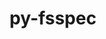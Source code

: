 ---
title: "py-fsspec"
layout: cache
categories: [package, develop]
meta: {"compilers": ["gcc@11.4.0", "none"], "num_specs": 187, "num_specs_by_stack": {"e4s": 22, "e4s-neoverse_v1": 6, "ml-darwin-aarch64-mps": 39, "ml-linux-aarch64-cpu": 59, "ml-linux-aarch64-cuda": 55, "ml-linux-x86_64-cpu": 59, "ml-linux-x86_64-cuda": 58, "ml-linux-x86_64-rocm": 11, "root": 187}, "oss": ["sequoia", "ubuntu22.04", "ubuntu24.04"], "platforms": ["darwin", "linux"], "stacks": ["e4s", "e4s-neoverse_v1", "ml-darwin-aarch64-mps", "ml-linux-aarch64-cpu", "ml-linux-aarch64-cuda", "ml-linux-x86_64-cpu", "ml-linux-x86_64-cuda", "ml-linux-x86_64-rocm", "root"], "targets": ["aarch64", "neoverse_v1", "x86_64_v3"], "versions": ["2024.10.0"]}
spec_details: [{"compiler": "none", "hash": "26tmkzyhxn2vlazgtg3jizpaiewqlyg4", "os": "ubuntu24.04", "platform": "linux", "size": "-", "stacks": ["ml-linux-x86_64-cpu", "ml-linux-x86_64-cuda", "root"], "target": "x86_64_v3", "variants": ["build_system=python_pip", "+http"], "versions": ["2024.10.0"]}, {"compiler": "none", "hash": "27ozytqcdx3cslw6bwxei5thbbf27tkc", "os": "ubuntu24.04", "platform": "linux", "size": "-", "stacks": ["ml-linux-aarch64-cpu", "ml-linux-aarch64-cuda", "root"], "target": "aarch64", "variants": ["build_system=python_pip", "~http"], "versions": ["2024.10.0"]}, {"compiler": "none", "hash": "2bvwtfn5eye2zwmdltf2aamcmcmxavsl", "os": "sequoia", "platform": "darwin", "size": "-", "stacks": ["ml-darwin-aarch64-mps", "root"], "target": "aarch64", "variants": ["build_system=python_pip", "~http"], "versions": ["2024.10.0"]}, {"compiler": "none", "hash": "2due2fu2phz56ca3egljjx7kfxklvurr", "os": "ubuntu24.04", "platform": "linux", "size": "-", "stacks": ["ml-linux-x86_64-cpu", "root"], "target": "x86_64_v3", "variants": ["build_system=python_pip", "+http"], "versions": ["2024.10.0"]}, {"compiler": "none", "hash": "2dwj7xtvutzi3qruyqezczx2kzizpuri", "os": "ubuntu22.04", "platform": "linux", "size": "-", "stacks": ["e4s", "root"], "target": "x86_64_v3", "variants": ["build_system=python_pip", "+http"], "versions": ["2024.10.0"]}, {"compiler": "none", "hash": "2szbseax23cqo7far4zigrfrez2lclh6", "os": "ubuntu22.04", "platform": "linux", "size": "-", "stacks": ["e4s", "root"], "target": "x86_64_v3", "variants": ["build_system=python_pip", "+http"], "versions": ["2024.10.0"]}, {"compiler": "none", "hash": "2ttijwdwdylgz3qlnfx62m7vosuwv7xi", "os": "ubuntu24.04", "platform": "linux", "size": "-", "stacks": ["ml-linux-x86_64-cpu", "ml-linux-x86_64-cuda", "root"], "target": "x86_64_v3", "variants": ["build_system=python_pip", "~http"], "versions": ["2024.10.0"]}, {"compiler": "none", "hash": "2xtkeyopf7l6rswhkqvwtko6xtsu6sue", "os": "ubuntu24.04", "platform": "linux", "size": "-", "stacks": ["ml-linux-aarch64-cpu", "ml-linux-aarch64-cuda", "root"], "target": "aarch64", "variants": ["build_system=python_pip", "+http"], "versions": ["2024.10.0"]}, {"compiler": "none", "hash": "32qsh2wtpys34pohhckimde2o4ppcxqk", "os": "ubuntu24.04", "platform": "linux", "size": "-", "stacks": ["ml-linux-aarch64-cpu", "ml-linux-aarch64-cuda", "root"], "target": "aarch64", "variants": ["build_system=python_pip", "+http"], "versions": ["2024.10.0"]}, {"compiler": "none", "hash": "364pco3pdfs6lsrx6d7fzx4da7ysolit", "os": "ubuntu24.04", "platform": "linux", "size": "-", "stacks": ["ml-linux-aarch64-cpu", "ml-linux-aarch64-cuda", "root"], "target": "aarch64", "variants": ["build_system=python_pip", "+http"], "versions": ["2024.10.0"]}, {"compiler": "none", "hash": "3as35shgp2kh6ileslomkrvombe2gul7", "os": "ubuntu24.04", "platform": "linux", "size": "-", "stacks": ["ml-linux-x86_64-cpu", "ml-linux-x86_64-cuda", "root"], "target": "x86_64_v3", "variants": ["build_system=python_pip", "+http"], "versions": ["2024.10.0"]}, {"compiler": "none", "hash": "3mhoqozugkcqbhsbipjksxcez2uf4u4i", "os": "sequoia", "platform": "darwin", "size": "-", "stacks": ["ml-darwin-aarch64-mps", "root"], "target": "aarch64", "variants": ["build_system=python_pip", "~http"], "versions": ["2024.10.0"]}, {"compiler": "none", "hash": "3pfbc27vtbj2ijiw7g5vspap677ixicv", "os": "ubuntu24.04", "platform": "linux", "size": "-", "stacks": ["ml-linux-x86_64-cpu", "ml-linux-x86_64-cuda", "root"], "target": "x86_64_v3", "variants": ["build_system=python_pip", "~http"], "versions": ["2024.10.0"]}, {"compiler": "none", "hash": "3x7lzf45wghymncxhqr7ueww4vrth7lf", "os": "ubuntu24.04", "platform": "linux", "size": "-", "stacks": ["ml-linux-x86_64-cpu", "ml-linux-x86_64-cuda", "ml-linux-x86_64-rocm", "root"], "target": "x86_64_v3", "variants": ["build_system=python_pip", "~http"], "versions": ["2024.10.0"]}, {"compiler": "none", "hash": "44ajh4retwsv6r7fmuzj2kmwfslogmnm", "os": "ubuntu24.04", "platform": "linux", "size": "-", "stacks": ["ml-linux-x86_64-cpu", "ml-linux-x86_64-cuda", "root"], "target": "x86_64_v3", "variants": ["build_system=python_pip", "+http"], "versions": ["2024.10.0"]}, {"compiler": "none", "hash": "44utxwlv3u2djdmr6wig5m7kfphfnwhp", "os": "ubuntu24.04", "platform": "linux", "size": "-", "stacks": ["ml-linux-aarch64-cpu", "ml-linux-aarch64-cuda", "root"], "target": "aarch64", "variants": ["build_system=python_pip", "~http"], "versions": ["2024.10.0"]}, {"compiler": "none", "hash": "46mdkcdhu5f4xox4lsv4qry6wbnxpx2m", "os": "ubuntu24.04", "platform": "linux", "size": "-", "stacks": ["ml-linux-aarch64-cpu", "ml-linux-aarch64-cuda", "root"], "target": "aarch64", "variants": ["build_system=python_pip", "~http"], "versions": ["2024.10.0"]}, {"compiler": "none", "hash": "4auunrgvsasbg74txl57d3i3rjffywm4", "os": "ubuntu24.04", "platform": "linux", "size": "-", "stacks": ["ml-linux-x86_64-cpu", "ml-linux-x86_64-cuda", "root"], "target": "x86_64_v3", "variants": ["build_system=python_pip", "~http"], "versions": ["2024.10.0"]}, {"compiler": "none", "hash": "4brr5djlhbm3wjmsghx5y3ntho2sekht", "os": "ubuntu22.04", "platform": "linux", "size": "-", "stacks": ["e4s", "root"], "target": "x86_64_v3", "variants": ["build_system=python_pip", "~http"], "versions": ["2024.10.0"]}, {"compiler": "none", "hash": "4cdtswaysj2dazidp5jr555g2xce55qf", "os": "ubuntu24.04", "platform": "linux", "size": "-", "stacks": ["ml-linux-x86_64-cuda", "root"], "target": "x86_64_v3", "variants": ["build_system=python_pip", "+http"], "versions": ["2024.10.0"]}, {"compiler": "none", "hash": "4flwsnt6qws63ui7vea7v37vch5iautl", "os": "ubuntu24.04", "platform": "linux", "size": "-", "stacks": ["ml-linux-aarch64-cpu", "ml-linux-aarch64-cuda", "root"], "target": "aarch64", "variants": ["build_system=python_pip", "~http"], "versions": ["2024.10.0"]}, {"compiler": "none", "hash": "4livt5x3fyyq765hgsoubvgjlmykfzh3", "os": "ubuntu24.04", "platform": "linux", "size": "-", "stacks": ["ml-linux-x86_64-cpu", "ml-linux-x86_64-cuda", "root"], "target": "x86_64_v3", "variants": ["build_system=python_pip", "~http"], "versions": ["2024.10.0"]}, {"compiler": "none", "hash": "4pzvxczk5gihhljbyhkn3a7nni7od5v3", "os": "ubuntu24.04", "platform": "linux", "size": "-", "stacks": ["ml-linux-x86_64-cpu", "ml-linux-x86_64-cuda", "ml-linux-x86_64-rocm", "root"], "target": "x86_64_v3", "variants": ["build_system=python_pip", "~http"], "versions": ["2024.10.0"]}, {"compiler": "none", "hash": "55cjuya54iblcomaow2v47b46r6qdgvj", "os": "ubuntu24.04", "platform": "linux", "size": "-", "stacks": ["ml-linux-x86_64-cpu", "ml-linux-x86_64-cuda", "ml-linux-x86_64-rocm", "root"], "target": "x86_64_v3", "variants": ["build_system=python_pip", "~http"], "versions": ["2024.10.0"]}, {"compiler": "none", "hash": "5bb44whlmwwo7re4obojosdy6p66yk7b", "os": "ubuntu24.04", "platform": "linux", "size": "-", "stacks": ["ml-linux-x86_64-cpu", "ml-linux-x86_64-cuda", "root"], "target": "x86_64_v3", "variants": ["build_system=python_pip", "+http"], "versions": ["2024.10.0"]}, {"compiler": "none", "hash": "5bpmdt525zofqypbfcef7qoyf4udo3fd", "os": "ubuntu24.04", "platform": "linux", "size": "-", "stacks": ["ml-linux-aarch64-cpu", "ml-linux-aarch64-cuda", "root"], "target": "aarch64", "variants": ["build_system=python_pip", "~http"], "versions": ["2024.10.0"]}, {"compiler": "none", "hash": "5ias4w32aoe22ukhqp35wy6chbvsbzdg", "os": "ubuntu24.04", "platform": "linux", "size": "-", "stacks": ["ml-linux-aarch64-cpu", "ml-linux-aarch64-cuda", "root"], "target": "aarch64", "variants": ["build_system=python_pip", "+http"], "versions": ["2024.10.0"]}, {"compiler": "none", "hash": "5lcdd4fce43ccs6j4gnupdoanfvxsnh3", "os": "ubuntu24.04", "platform": "linux", "size": "-", "stacks": ["ml-linux-aarch64-cpu", "ml-linux-aarch64-cuda", "root"], "target": "aarch64", "variants": ["build_system=python_pip", "~http"], "versions": ["2024.10.0"]}, {"compiler": "none", "hash": "5oxkol5gl57vyziccm3jxlemk7wlehkl", "os": "ubuntu24.04", "platform": "linux", "size": "-", "stacks": ["ml-linux-aarch64-cpu", "ml-linux-aarch64-cuda", "root"], "target": "aarch64", "variants": ["build_system=python_pip", "~http"], "versions": ["2024.10.0"]}, {"compiler": "none", "hash": "6fmzj3jjr6ofh236f33mwqmze3tld65u", "os": "ubuntu24.04", "platform": "linux", "size": "-", "stacks": ["ml-linux-x86_64-cpu", "ml-linux-x86_64-cuda", "root"], "target": "x86_64_v3", "variants": ["build_system=python_pip", "~http"], "versions": ["2024.10.0"]}, {"compiler": "none", "hash": "6olatjhxclnul24emz7m7ji7r4s6hbdc", "os": "ubuntu24.04", "platform": "linux", "size": "-", "stacks": ["ml-linux-x86_64-cpu", "ml-linux-x86_64-cuda", "root"], "target": "x86_64_v3", "variants": ["build_system=python_pip", "+http"], "versions": ["2024.10.0"]}, {"compiler": "gcc@11.4.0", "hash": "6qidgvqgingoem6snll23jrjfwg62jml", "os": "ubuntu22.04", "platform": "linux", "size": "-", "stacks": ["e4s-neoverse_v1", "root"], "target": "neoverse_v1", "variants": ["build_system=python_pip", "+http"], "versions": ["2024.10.0"]}, {"compiler": "none", "hash": "6vru4yfsdwfadibkx6h4wd3y7otc2epu", "os": "ubuntu24.04", "platform": "linux", "size": "-", "stacks": ["ml-linux-aarch64-cpu", "ml-linux-aarch64-cuda", "root"], "target": "aarch64", "variants": ["build_system=python_pip", "+http"], "versions": ["2024.10.0"]}, {"compiler": "none", "hash": "6w3so3z6gpqujrnmwwjy4f6xt5fy6znp", "os": "ubuntu24.04", "platform": "linux", "size": "-", "stacks": ["ml-linux-x86_64-cpu", "ml-linux-x86_64-cuda", "root"], "target": "x86_64_v3", "variants": ["build_system=python_pip", "+http"], "versions": ["2024.10.0"]}, {"compiler": "none", "hash": "6y25e3u4u74q36pk5qarvzotpar2tevs", "os": "ubuntu24.04", "platform": "linux", "size": "-", "stacks": ["ml-linux-x86_64-cpu", "ml-linux-x86_64-cuda", "root"], "target": "x86_64_v3", "variants": ["build_system=python_pip", "+http"], "versions": ["2024.10.0"]}, {"compiler": "none", "hash": "6zrnkyau3qzseztchalvunz4ladhbepi", "os": "ubuntu24.04", "platform": "linux", "size": "-", "stacks": ["ml-linux-x86_64-cpu", "root"], "target": "x86_64_v3", "variants": ["build_system=python_pip", "+http"], "versions": ["2024.10.0"]}, {"compiler": "none", "hash": "76njgjubvej2bcvwa5irsgenfqhhrzzj", "os": "sequoia", "platform": "darwin", "size": "-", "stacks": ["ml-darwin-aarch64-mps", "root"], "target": "aarch64", "variants": ["build_system=python_pip", "~http"], "versions": ["2024.10.0"]}, {"compiler": "none", "hash": "773eprfcodkrldtn5qowv4ctxagm2h2x", "os": "ubuntu24.04", "platform": "linux", "size": "-", "stacks": ["ml-linux-aarch64-cpu", "ml-linux-aarch64-cuda", "root"], "target": "aarch64", "variants": ["build_system=python_pip", "+http"], "versions": ["2024.10.0"]}, {"compiler": "none", "hash": "7g4hypmvpckznrllgh54242tkfow3dwq", "os": "ubuntu22.04", "platform": "linux", "size": "-", "stacks": ["e4s", "root"], "target": "x86_64_v3", "variants": ["build_system=python_pip", "~http"], "versions": ["2024.10.0"]}, {"compiler": "none", "hash": "7mzf6sqw7una56prdjdu3gspy3f6g4vx", "os": "ubuntu22.04", "platform": "linux", "size": "-", "stacks": ["e4s", "root"], "target": "x86_64_v3", "variants": ["build_system=python_pip", "+http"], "versions": ["2024.10.0"]}, {"compiler": "none", "hash": "a4hvwstebqrpgkdtjtkgohlxfgoiwmzp", "os": "ubuntu22.04", "platform": "linux", "size": "-", "stacks": ["e4s", "root"], "target": "x86_64_v3", "variants": ["build_system=python_pip", "~http"], "versions": ["2024.10.0"]}, {"compiler": "none", "hash": "a73ilx3s5tctlqf3mls2vcavxljeeajz", "os": "ubuntu24.04", "platform": "linux", "size": "-", "stacks": ["ml-linux-aarch64-cpu", "ml-linux-aarch64-cuda", "root"], "target": "aarch64", "variants": ["build_system=python_pip", "+http"], "versions": ["2024.10.0"]}, {"compiler": "none", "hash": "aaw77dl6fgkkps4nu52unjamdeakj7vc", "os": "ubuntu24.04", "platform": "linux", "size": "-", "stacks": ["ml-linux-aarch64-cpu", "ml-linux-aarch64-cuda", "root"], "target": "aarch64", "variants": ["build_system=python_pip", "~http"], "versions": ["2024.10.0"]}, {"compiler": "none", "hash": "aypywrbmbv3gnnrp34pvlajlzvq2moo4", "os": "ubuntu24.04", "platform": "linux", "size": "-", "stacks": ["ml-linux-aarch64-cpu", "root"], "target": "aarch64", "variants": ["build_system=python_pip", "+http"], "versions": ["2024.10.0"]}, {"compiler": "none", "hash": "ayxj2jpy3t3en3cfx2ozd2zefpgyf2ba", "os": "ubuntu24.04", "platform": "linux", "size": "-", "stacks": ["ml-linux-x86_64-cpu", "ml-linux-x86_64-cuda", "root"], "target": "x86_64_v3", "variants": ["build_system=python_pip", "+http"], "versions": ["2024.10.0"]}, {"compiler": "none", "hash": "az2nvq3c4ocf25huoquxa4cfyyua2i3e", "os": "sequoia", "platform": "darwin", "size": "-", "stacks": ["ml-darwin-aarch64-mps", "root"], "target": "aarch64", "variants": ["build_system=python_pip", "+http"], "versions": ["2024.10.0"]}, {"compiler": "none", "hash": "bqjwrbh4ony2nzqpei4egsyivuxkou7z", "os": "ubuntu24.04", "platform": "linux", "size": "-", "stacks": ["ml-linux-x86_64-cpu", "ml-linux-x86_64-cuda", "root"], "target": "x86_64_v3", "variants": ["build_system=python_pip", "+http"], "versions": ["2024.10.0"]}, {"compiler": "none", "hash": "bxifeqge7eijpsnifv2kos2cx5bo4uss", "os": "ubuntu24.04", "platform": "linux", "size": "-", "stacks": ["ml-linux-aarch64-cpu", "ml-linux-aarch64-cuda", "root"], "target": "aarch64", "variants": ["build_system=python_pip", "~http"], "versions": ["2024.10.0"]}, {"compiler": "none", "hash": "bzydeq7ory5nhvlmj6y7v5xngowbe4dv", "os": "sequoia", "platform": "darwin", "size": "-", "stacks": ["ml-darwin-aarch64-mps", "root"], "target": "aarch64", "variants": ["build_system=python_pip", "~http"], "versions": ["2024.10.0"]}, {"compiler": "none", "hash": "c6gguzveqp4znq2yhfal3hdaqc4jcmo5", "os": "ubuntu24.04", "platform": "linux", "size": "-", "stacks": ["ml-linux-x86_64-cpu", "ml-linux-x86_64-cuda", "root"], "target": "x86_64_v3", "variants": ["build_system=python_pip", "+http"], "versions": ["2024.10.0"]}, {"compiler": "none", "hash": "c76hrga2hfgkwewilaauzuwlvvug3mjd", "os": "ubuntu24.04", "platform": "linux", "size": "-", "stacks": ["ml-linux-x86_64-cpu", "ml-linux-x86_64-cuda", "root"], "target": "x86_64_v3", "variants": ["build_system=python_pip", "~http"], "versions": ["2024.10.0"]}, {"compiler": "none", "hash": "cmgkvwocx2xpfmbrmsnkiwby4kqf3bvu", "os": "ubuntu24.04", "platform": "linux", "size": "-", "stacks": ["ml-linux-aarch64-cpu", "ml-linux-aarch64-cuda", "root"], "target": "aarch64", "variants": ["build_system=python_pip", "+http"], "versions": ["2024.10.0"]}, {"compiler": "none", "hash": "cqvqn755iymuk6ybuk4xadszj6bsyi3o", "os": "ubuntu24.04", "platform": "linux", "size": "-", "stacks": ["ml-linux-aarch64-cpu", "ml-linux-aarch64-cuda", "root"], "target": "aarch64", "variants": ["build_system=python_pip", "+http"], "versions": ["2024.10.0"]}, {"compiler": "none", "hash": "cr2bq43cs4hizwdp6cavsdu5ev2zzv6z", "os": "ubuntu24.04", "platform": "linux", "size": "-", "stacks": ["ml-linux-x86_64-cpu", "ml-linux-x86_64-cuda", "root"], "target": "x86_64_v3", "variants": ["build_system=python_pip", "+http"], "versions": ["2024.10.0"]}, {"compiler": "none", "hash": "cudrt26busycjqtmfnyf3hzyy3gpmgrh", "os": "sequoia", "platform": "darwin", "size": "-", "stacks": ["ml-darwin-aarch64-mps", "root"], "target": "aarch64", "variants": ["build_system=python_pip", "+http"], "versions": ["2024.10.0"]}, {"compiler": "none", "hash": "d36hiactfuwvzwojmwbryvouvl7xi5vk", "os": "ubuntu24.04", "platform": "linux", "size": "-", "stacks": ["ml-linux-x86_64-cpu", "ml-linux-x86_64-cuda", "root"], "target": "x86_64_v3", "variants": ["build_system=python_pip", "~http"], "versions": ["2024.10.0"]}, {"compiler": "none", "hash": "dij65qhkcpwsfwlyhtsaqtsaenxlnjpm", "os": "sequoia", "platform": "darwin", "size": "-", "stacks": ["ml-darwin-aarch64-mps", "root"], "target": "aarch64", "variants": ["build_system=python_pip", "~http"], "versions": ["2024.10.0"]}, {"compiler": "none", "hash": "dkh5hcvvspn3nczcyphawbfyfvca2qmn", "os": "ubuntu22.04", "platform": "linux", "size": "-", "stacks": ["e4s", "root"], "target": "x86_64_v3", "variants": ["build_system=python_pip", "+http"], "versions": ["2024.10.0"]}, {"compiler": "gcc@11.4.0", "hash": "dqozg7dawfwdihzobeh3jywrjof3rznk", "os": "ubuntu22.04", "platform": "linux", "size": "-", "stacks": ["e4s-neoverse_v1", "root"], "target": "neoverse_v1", "variants": ["build_system=python_pip", "+http"], "versions": ["2024.10.0"]}, {"compiler": "none", "hash": "dsnfcznnlfqomobdnilymjhreqzk7eaf", "os": "sequoia", "platform": "darwin", "size": "-", "stacks": ["ml-darwin-aarch64-mps", "root"], "target": "aarch64", "variants": ["build_system=python_pip", "+http"], "versions": ["2024.10.0"]}, {"compiler": "none", "hash": "dviyekfysmh2y7qkinqiyx65coylrm7f", "os": "sequoia", "platform": "darwin", "size": "-", "stacks": ["ml-darwin-aarch64-mps", "root"], "target": "aarch64", "variants": ["build_system=python_pip", "~http"], "versions": ["2024.10.0"]}, {"compiler": "none", "hash": "efkb6sxhhpnl6qi55gtw5nvhbzmqnnyd", "os": "ubuntu24.04", "platform": "linux", "size": "-", "stacks": ["ml-linux-x86_64-cpu", "ml-linux-x86_64-cuda", "root"], "target": "x86_64_v3", "variants": ["build_system=python_pip", "+http"], "versions": ["2024.10.0"]}, {"compiler": "gcc@11.4.0", "hash": "elwshqdtte23hjyn7v5a5jpo3inaqrix", "os": "ubuntu22.04", "platform": "linux", "size": "-", "stacks": ["e4s-neoverse_v1", "root"], "target": "neoverse_v1", "variants": ["build_system=python_pip", "+http"], "versions": ["2024.10.0"]}, {"compiler": "none", "hash": "epp4txc46zvyckqphhsvrfpx4gxdae4t", "os": "sequoia", "platform": "darwin", "size": "-", "stacks": ["ml-darwin-aarch64-mps", "root"], "target": "aarch64", "variants": ["build_system=python_pip", "+http"], "versions": ["2024.10.0"]}, {"compiler": "none", "hash": "evoh6dqfcnyd3dkk3nj63c56rhsxq64z", "os": "ubuntu24.04", "platform": "linux", "size": "-", "stacks": ["ml-linux-aarch64-cpu", "ml-linux-aarch64-cuda", "root"], "target": "aarch64", "variants": ["build_system=python_pip", "+http"], "versions": ["2024.10.0"]}, {"compiler": "none", "hash": "ex325d5qrxbzk54a3xrphha3uz2rjhzl", "os": "ubuntu22.04", "platform": "linux", "size": "-", "stacks": ["e4s", "root"], "target": "x86_64_v3", "variants": ["build_system=python_pip", "+http"], "versions": ["2024.10.0"]}, {"compiler": "none", "hash": "f3kfunqokwmj25pry3rfff7jmuwwcrac", "os": "ubuntu24.04", "platform": "linux", "size": "-", "stacks": ["ml-linux-x86_64-cpu", "ml-linux-x86_64-cuda", "root"], "target": "x86_64_v3", "variants": ["build_system=python_pip", "+http"], "versions": ["2024.10.0"]}, {"compiler": "none", "hash": "f72t5efkdpzohxyfqh3lbivqxh3plxp3", "os": "ubuntu24.04", "platform": "linux", "size": "-", "stacks": ["ml-linux-aarch64-cpu", "ml-linux-aarch64-cuda", "root"], "target": "aarch64", "variants": ["build_system=python_pip", "+http"], "versions": ["2024.10.0"]}, {"compiler": "gcc@11.4.0", "hash": "fft4ub4pdnyqjlh2agcnfjmq2i6meyid", "os": "ubuntu22.04", "platform": "linux", "size": "-", "stacks": ["e4s-neoverse_v1", "root"], "target": "neoverse_v1", "variants": ["build_system=python_pip", "~http"], "versions": ["2024.10.0"]}, {"compiler": "none", "hash": "fjghfcd627ychoyy5y5jxyezczereji5", "os": "ubuntu24.04", "platform": "linux", "size": "-", "stacks": ["ml-linux-aarch64-cpu", "ml-linux-aarch64-cuda", "root"], "target": "aarch64", "variants": ["build_system=python_pip", "~http"], "versions": ["2024.10.0"]}, {"compiler": "none", "hash": "fkfoct3pvrvjnaqgbf27b3y36aalt7w6", "os": "ubuntu22.04", "platform": "linux", "size": "-", "stacks": ["e4s", "root"], "target": "x86_64_v3", "variants": ["build_system=python_pip", "+http"], "versions": ["2024.10.0"]}, {"compiler": "none", "hash": "fmfkoichn7oygxz2hhvr3fjodtfpsokr", "os": "ubuntu24.04", "platform": "linux", "size": "-", "stacks": ["ml-linux-x86_64-cpu", "ml-linux-x86_64-cuda", "root"], "target": "x86_64_v3", "variants": ["build_system=python_pip", "+http"], "versions": ["2024.10.0"]}, {"compiler": "none", "hash": "fvlyjwwtv6xy4ibjgsekhpg7sbjkcehs", "os": "ubuntu24.04", "platform": "linux", "size": "-", "stacks": ["ml-linux-aarch64-cpu", "ml-linux-aarch64-cuda", "root"], "target": "aarch64", "variants": ["build_system=python_pip", "+http"], "versions": ["2024.10.0"]}, {"compiler": "none", "hash": "g4ttosqj2sff6t7n4ckd24ul7omzo5rj", "os": "ubuntu24.04", "platform": "linux", "size": "-", "stacks": ["ml-linux-aarch64-cpu", "root"], "target": "aarch64", "variants": ["build_system=python_pip", "+http"], "versions": ["2024.10.0"]}, {"compiler": "none", "hash": "gkzizun7kqmv5dgr6gpx66alzzfazwe5", "os": "ubuntu24.04", "platform": "linux", "size": "-", "stacks": ["ml-linux-aarch64-cpu", "ml-linux-aarch64-cuda", "root"], "target": "aarch64", "variants": ["build_system=python_pip", "~http"], "versions": ["2024.10.0"]}, {"compiler": "none", "hash": "gldljvelcnwpxjb6o7gsoeah2aff5fln", "os": "sequoia", "platform": "darwin", "size": "-", "stacks": ["ml-darwin-aarch64-mps", "root"], "target": "aarch64", "variants": ["build_system=python_pip", "~http"], "versions": ["2024.10.0"]}, {"compiler": "none", "hash": "guhhlx6dqcshtztuxwn2wci4hjvnn4fk", "os": "ubuntu24.04", "platform": "linux", "size": "-", "stacks": ["ml-linux-aarch64-cpu", "ml-linux-aarch64-cuda", "root"], "target": "aarch64", "variants": ["build_system=python_pip", "~http"], "versions": ["2024.10.0"]}, {"compiler": "none", "hash": "guimqm244bnk3vlwjyonrempnqlhi6p3", "os": "ubuntu24.04", "platform": "linux", "size": "-", "stacks": ["ml-linux-x86_64-cuda", "root"], "target": "x86_64_v3", "variants": ["build_system=python_pip", "+http"], "versions": ["2024.10.0"]}, {"compiler": "none", "hash": "h2y5p7svcsckqd4wcphjsojvqctrrkgg", "os": "ubuntu24.04", "platform": "linux", "size": "-", "stacks": ["ml-linux-x86_64-cpu", "ml-linux-x86_64-cuda", "ml-linux-x86_64-rocm", "root"], "target": "x86_64_v3", "variants": ["build_system=python_pip", "~http"], "versions": ["2024.10.0"]}, {"compiler": "none", "hash": "hf4hkaspzw24hgu67rsch32oi3ljtd6v", "os": "ubuntu24.04", "platform": "linux", "size": "-", "stacks": ["ml-linux-aarch64-cpu", "ml-linux-aarch64-cuda", "root"], "target": "aarch64", "variants": ["build_system=python_pip", "+http"], "versions": ["2024.10.0"]}, {"compiler": "none", "hash": "hs267y7dlkwg55iebj5jojf5mnedxpkp", "os": "sequoia", "platform": "darwin", "size": "-", "stacks": ["ml-darwin-aarch64-mps", "root"], "target": "aarch64", "variants": ["build_system=python_pip", "~http"], "versions": ["2024.10.0"]}, {"compiler": "none", "hash": "ht5rgxmwcstlal3mpqh4majkffr7stbr", "os": "ubuntu24.04", "platform": "linux", "size": "-", "stacks": ["ml-linux-aarch64-cpu", "ml-linux-aarch64-cuda", "root"], "target": "aarch64", "variants": ["build_system=python_pip", "~http"], "versions": ["2024.10.0"]}, {"compiler": "none", "hash": "htgweoucghcn6jqwjlwgvccddg5piuw7", "os": "ubuntu24.04", "platform": "linux", "size": "-", "stacks": ["ml-linux-x86_64-cpu", "ml-linux-x86_64-cuda", "root"], "target": "x86_64_v3", "variants": ["build_system=python_pip", "+http"], "versions": ["2024.10.0"]}, {"compiler": "none", "hash": "hxthgme7gfjbqyb2nhv5l7j5tq7q4i4v", "os": "ubuntu24.04", "platform": "linux", "size": "-", "stacks": ["ml-linux-aarch64-cpu", "ml-linux-aarch64-cuda", "root"], "target": "aarch64", "variants": ["build_system=python_pip", "+http"], "versions": ["2024.10.0"]}, {"compiler": "none", "hash": "i24xzy6hn733rhpkvs5mqjlxtnsjrvoc", "os": "ubuntu24.04", "platform": "linux", "size": "-", "stacks": ["ml-linux-aarch64-cpu", "ml-linux-aarch64-cuda", "root"], "target": "aarch64", "variants": ["build_system=python_pip", "+http"], "versions": ["2024.10.0"]}, {"compiler": "none", "hash": "iapix2ntmis4o5jglh5r6yqfvqmp6gqo", "os": "ubuntu24.04", "platform": "linux", "size": "-", "stacks": ["ml-linux-x86_64-cpu", "ml-linux-x86_64-cuda", "root"], "target": "x86_64_v3", "variants": ["build_system=python_pip", "+http"], "versions": ["2024.10.0"]}, {"compiler": "none", "hash": "ify4wngi2rqejiy3jl5ya6w7jukzbcvl", "os": "ubuntu22.04", "platform": "linux", "size": "-", "stacks": ["e4s", "root"], "target": "x86_64_v3", "variants": ["build_system=python_pip", "+http"], "versions": ["2024.10.0"]}, {"compiler": "none", "hash": "ij3xzjmsq2cpszh73m35n76vvq3tauyq", "os": "sequoia", "platform": "darwin", "size": "-", "stacks": ["ml-darwin-aarch64-mps", "root"], "target": "aarch64", "variants": ["build_system=python_pip", "+http"], "versions": ["2024.10.0"]}, {"compiler": "none", "hash": "ikacwt27mngp3nsv7bri7woevkd47pxu", "os": "ubuntu24.04", "platform": "linux", "size": "-", "stacks": ["ml-linux-aarch64-cpu", "ml-linux-aarch64-cuda", "root"], "target": "aarch64", "variants": ["build_system=python_pip", "+http"], "versions": ["2024.10.0"]}, {"compiler": "none", "hash": "ikkytfnyo32nvmq5nlh5cn7opeuwsrpl", "os": "ubuntu24.04", "platform": "linux", "size": "-", "stacks": ["ml-linux-aarch64-cpu", "ml-linux-aarch64-cuda", "root"], "target": "aarch64", "variants": ["build_system=python_pip", "+http"], "versions": ["2024.10.0"]}, {"compiler": "none", "hash": "iqsejkcjoatpwa2gdzl22k2rs73end4v", "os": "sequoia", "platform": "darwin", "size": "-", "stacks": ["ml-darwin-aarch64-mps", "root"], "target": "aarch64", "variants": ["build_system=python_pip", "+http"], "versions": ["2024.10.0"]}, {"compiler": "none", "hash": "iui4z65u3dqe53d33khbnxei2b4ywwug", "os": "sequoia", "platform": "darwin", "size": "-", "stacks": ["ml-darwin-aarch64-mps", "root"], "target": "aarch64", "variants": ["build_system=python_pip", "+http"], "versions": ["2024.10.0"]}, {"compiler": "none", "hash": "jifcjwvj2trpxspr7dupkwkn3ztyytil", "os": "ubuntu24.04", "platform": "linux", "size": "-", "stacks": ["ml-linux-x86_64-cpu", "ml-linux-x86_64-cuda", "root"], "target": "x86_64_v3", "variants": ["build_system=python_pip", "+http"], "versions": ["2024.10.0"]}, {"compiler": "none", "hash": "jm7zpcghsgbsipziqfnoosqme54eyglu", "os": "ubuntu24.04", "platform": "linux", "size": "-", "stacks": ["ml-linux-aarch64-cpu", "ml-linux-aarch64-cuda", "root"], "target": "aarch64", "variants": ["build_system=python_pip", "~http"], "versions": ["2024.10.0"]}, {"compiler": "gcc@11.4.0", "hash": "k6qehpiw34liu2coag35p7yvryfxpys4", "os": "ubuntu22.04", "platform": "linux", "size": "-", "stacks": ["e4s-neoverse_v1", "root"], "target": "neoverse_v1", "variants": ["build_system=python_pip", "~http"], "versions": ["2024.10.0"]}, {"compiler": "none", "hash": "kbpazwatb5zkmlbskzqhj7b4rfmmm55l", "os": "ubuntu24.04", "platform": "linux", "size": "-", "stacks": ["ml-linux-x86_64-cpu", "ml-linux-x86_64-cuda", "ml-linux-x86_64-rocm", "root"], "target": "x86_64_v3", "variants": ["build_system=python_pip", "~http"], "versions": ["2024.10.0"]}, {"compiler": "none", "hash": "kcnogebgdp22ndr4pgfx2rafqwxkd5qw", "os": "ubuntu22.04", "platform": "linux", "size": "-", "stacks": ["e4s", "root"], "target": "x86_64_v3", "variants": ["build_system=python_pip", "~http"], "versions": ["2024.10.0"]}, {"compiler": "none", "hash": "kegtr3i6uvs7tt7ig4l34dwcooogbqng", "os": "sequoia", "platform": "darwin", "size": "-", "stacks": ["ml-darwin-aarch64-mps", "root"], "target": "aarch64", "variants": ["build_system=python_pip", "+http"], "versions": ["2024.10.0"]}, {"compiler": "none", "hash": "kgjyiya7itm2jxnd56g3onc7cy56myyd", "os": "ubuntu24.04", "platform": "linux", "size": "-", "stacks": ["ml-linux-x86_64-cpu", "ml-linux-x86_64-cuda", "root"], "target": "x86_64_v3", "variants": ["build_system=python_pip", "+http"], "versions": ["2024.10.0"]}, {"compiler": "none", "hash": "kiwhtgaobfrwaeqze5xcg42aobqgpry5", "os": "ubuntu24.04", "platform": "linux", "size": "-", "stacks": ["ml-linux-aarch64-cpu", "ml-linux-aarch64-cuda", "root"], "target": "aarch64", "variants": ["build_system=python_pip", "+http"], "versions": ["2024.10.0"]}, {"compiler": "none", "hash": "kn3jgbeoayyfmc2q5noeodqcr4otawdj", "os": "ubuntu22.04", "platform": "linux", "size": "-", "stacks": ["e4s", "root"], "target": "x86_64_v3", "variants": ["build_system=python_pip", "+http"], "versions": ["2024.10.0"]}, {"compiler": "none", "hash": "kp5bbic3qzrtnpjsc2khttnh543yqj5a", "os": "ubuntu24.04", "platform": "linux", "size": "-", "stacks": ["ml-linux-x86_64-cpu", "ml-linux-x86_64-cuda", "root"], "target": "x86_64_v3", "variants": ["build_system=python_pip", "+http"], "versions": ["2024.10.0"]}, {"compiler": "none", "hash": "ksmtcrbiokb2jbir4i5hv2qfqohmukuv", "os": "ubuntu22.04", "platform": "linux", "size": "-", "stacks": ["e4s", "root"], "target": "x86_64_v3", "variants": ["build_system=python_pip", "~http"], "versions": ["2024.10.0"]}, {"compiler": "none", "hash": "kw4mmr6p3r5j7hfvl62qjgavdfi3p2f3", "os": "ubuntu24.04", "platform": "linux", "size": "-", "stacks": ["ml-linux-aarch64-cpu", "ml-linux-aarch64-cuda", "root"], "target": "aarch64", "variants": ["build_system=python_pip", "~http"], "versions": ["2024.10.0"]}, {"compiler": "none", "hash": "l3siuihtasmos2hkfmja6znufmkn5hsn", "os": "ubuntu24.04", "platform": "linux", "size": "-", "stacks": ["ml-linux-aarch64-cpu", "ml-linux-aarch64-cuda", "root"], "target": "aarch64", "variants": ["build_system=python_pip", "~http"], "versions": ["2024.10.0"]}, {"compiler": "none", "hash": "le7x44ltdwrhq3eqgg7tycj57hz6r6b6", "os": "sequoia", "platform": "darwin", "size": "-", "stacks": ["ml-darwin-aarch64-mps", "root"], "target": "aarch64", "variants": ["build_system=python_pip", "+http"], "versions": ["2024.10.0"]}, {"compiler": "none", "hash": "lsr53jvf53kp4i7p56ab7oluz2gmbdq6", "os": "ubuntu24.04", "platform": "linux", "size": "-", "stacks": ["ml-linux-aarch64-cpu", "ml-linux-aarch64-cuda", "root"], "target": "aarch64", "variants": ["build_system=python_pip", "~http"], "versions": ["2024.10.0"]}, {"compiler": "none", "hash": "lth634qkoztza4jzcs4v2hwr2kpoe4ox", "os": "sequoia", "platform": "darwin", "size": "-", "stacks": ["ml-darwin-aarch64-mps", "root"], "target": "aarch64", "variants": ["build_system=python_pip", "+http"], "versions": ["2024.10.0"]}, {"compiler": "none", "hash": "m5f4xaoxbzosr7wi5p3gu2afohonosje", "os": "ubuntu24.04", "platform": "linux", "size": "-", "stacks": ["ml-linux-aarch64-cpu", "ml-linux-aarch64-cuda", "root"], "target": "aarch64", "variants": ["build_system=python_pip", "+http"], "versions": ["2024.10.0"]}, {"compiler": "none", "hash": "mkjc456nkjw3lwcrniicjabbnorarop2", "os": "sequoia", "platform": "darwin", "size": "-", "stacks": ["ml-darwin-aarch64-mps", "root"], "target": "aarch64", "variants": ["build_system=python_pip", "+http"], "versions": ["2024.10.0"]}, {"compiler": "none", "hash": "mlohr4mmzclarv2cc5gljsub5uq5wn4u", "os": "ubuntu24.04", "platform": "linux", "size": "-", "stacks": ["ml-linux-aarch64-cpu", "ml-linux-aarch64-cuda", "root"], "target": "aarch64", "variants": ["build_system=python_pip", "+http"], "versions": ["2024.10.0"]}, {"compiler": "none", "hash": "moloo4mz24lgswk3rwglai65gpnf3bp7", "os": "ubuntu24.04", "platform": "linux", "size": "-", "stacks": ["ml-linux-aarch64-cpu", "ml-linux-aarch64-cuda", "root"], "target": "aarch64", "variants": ["build_system=python_pip", "+http"], "versions": ["2024.10.0"]}, {"compiler": "none", "hash": "nco7crcsy3v3roskxu4co73iybjsobch", "os": "ubuntu22.04", "platform": "linux", "size": "-", "stacks": ["e4s", "root"], "target": "x86_64_v3", "variants": ["build_system=python_pip", "+http"], "versions": ["2024.10.0"]}, {"compiler": "none", "hash": "nmfpu3524b6g67qmhhqxc23tj4aw3hbd", "os": "ubuntu24.04", "platform": "linux", "size": "-", "stacks": ["ml-linux-aarch64-cpu", "ml-linux-aarch64-cuda", "root"], "target": "aarch64", "variants": ["build_system=python_pip", "+http"], "versions": ["2024.10.0"]}, {"compiler": "none", "hash": "nmjv7ff65klwrjiqgj4luqp2ghgctzgn", "os": "ubuntu24.04", "platform": "linux", "size": "-", "stacks": ["ml-linux-aarch64-cpu", "ml-linux-aarch64-cuda", "root"], "target": "aarch64", "variants": ["build_system=python_pip", "+http"], "versions": ["2024.10.0"]}, {"compiler": "none", "hash": "nozebqexkxt3k7vgcv2ceyacwg4o4rs2", "os": "ubuntu24.04", "platform": "linux", "size": "-", "stacks": ["ml-linux-x86_64-cpu", "ml-linux-x86_64-rocm", "root"], "target": "x86_64_v3", "variants": ["build_system=python_pip", "~http"], "versions": ["2024.10.0"]}, {"compiler": "none", "hash": "o2whlangasogaziegxm5ssccojx42d3a", "os": "ubuntu24.04", "platform": "linux", "size": "-", "stacks": ["ml-linux-x86_64-cpu", "ml-linux-x86_64-cuda", "root"], "target": "x86_64_v3", "variants": ["build_system=python_pip", "+http"], "versions": ["2024.10.0"]}, {"compiler": "none", "hash": "o7l7s4cksjmdlfya3v34yywicixfhzzu", "os": "sequoia", "platform": "darwin", "size": "-", "stacks": ["ml-darwin-aarch64-mps", "root"], "target": "aarch64", "variants": ["build_system=python_pip", "~http"], "versions": ["2024.10.0"]}, {"compiler": "none", "hash": "odycyfygarnehqcvk24f2ur3b2rkh32e", "os": "ubuntu24.04", "platform": "linux", "size": "-", "stacks": ["ml-linux-x86_64-cpu", "ml-linux-x86_64-cuda", "root"], "target": "x86_64_v3", "variants": ["build_system=python_pip", "+http"], "versions": ["2024.10.0"]}, {"compiler": "none", "hash": "oqxxy2rfhhouqfocgcn74c47cho77qu4", "os": "sequoia", "platform": "darwin", "size": "-", "stacks": ["ml-darwin-aarch64-mps", "root"], "target": "aarch64", "variants": ["build_system=python_pip", "+http"], "versions": ["2024.10.0"]}, {"compiler": "none", "hash": "pcaiokhzk7ezn2k5unpfdnw3i3ytfwez", "os": "ubuntu22.04", "platform": "linux", "size": "-", "stacks": ["e4s", "root"], "target": "x86_64_v3", "variants": ["build_system=python_pip", "~http"], "versions": ["2024.10.0"]}, {"compiler": "none", "hash": "pegu5fzanpmmr2ybukpvyg5rmjswkewj", "os": "ubuntu24.04", "platform": "linux", "size": "-", "stacks": ["ml-linux-x86_64-cpu", "ml-linux-x86_64-cuda", "root"], "target": "x86_64_v3", "variants": ["build_system=python_pip", "+http"], "versions": ["2024.10.0"]}, {"compiler": "none", "hash": "pmofngwsveksgmv3b7f7vxer6sps6xct", "os": "ubuntu24.04", "platform": "linux", "size": "-", "stacks": ["ml-linux-x86_64-cpu", "ml-linux-x86_64-cuda", "root"], "target": "x86_64_v3", "variants": ["build_system=python_pip", "~http"], "versions": ["2024.10.0"]}, {"compiler": "none", "hash": "ptgjlwaqdzz73dnssnbiaemty5an6qgw", "os": "ubuntu24.04", "platform": "linux", "size": "-", "stacks": ["ml-linux-x86_64-cpu", "ml-linux-x86_64-cuda", "root"], "target": "x86_64_v3", "variants": ["build_system=python_pip", "~http"], "versions": ["2024.10.0"]}, {"compiler": "none", "hash": "pvghbkeduadt4pmb6bzv7jdkgvu6525g", "os": "ubuntu24.04", "platform": "linux", "size": "-", "stacks": ["ml-linux-x86_64-cpu", "ml-linux-x86_64-cuda", "ml-linux-x86_64-rocm", "root"], "target": "x86_64_v3", "variants": ["build_system=python_pip", "~http"], "versions": ["2024.10.0"]}, {"compiler": "gcc@11.4.0", "hash": "q6ysxbkvjm52hbjzq5wp4g5kzs5rzi6b", "os": "ubuntu22.04", "platform": "linux", "size": "-", "stacks": ["e4s-neoverse_v1", "root"], "target": "neoverse_v1", "variants": ["build_system=python_pip", "~http"], "versions": ["2024.10.0"]}, {"compiler": "none", "hash": "qajmt2fb6dyx2jbcffaylubaffkugn6f", "os": "ubuntu24.04", "platform": "linux", "size": "-", "stacks": ["ml-linux-x86_64-cpu", "ml-linux-x86_64-cuda", "root"], "target": "x86_64_v3", "variants": ["build_system=python_pip", "~http"], "versions": ["2024.10.0"]}, {"compiler": "none", "hash": "qfm2l47eidxujfzrl546lutcskpzt4f7", "os": "ubuntu24.04", "platform": "linux", "size": "-", "stacks": ["ml-linux-x86_64-cpu", "ml-linux-x86_64-cuda", "root"], "target": "x86_64_v3", "variants": ["build_system=python_pip", "+http"], "versions": ["2024.10.0"]}, {"compiler": "none", "hash": "qhnu6cquzge5pe5byaotcu3zbjlw25lf", "os": "ubuntu24.04", "platform": "linux", "size": "-", "stacks": ["ml-linux-aarch64-cpu", "ml-linux-aarch64-cuda", "root"], "target": "aarch64", "variants": ["build_system=python_pip", "~http"], "versions": ["2024.10.0"]}, {"compiler": "none", "hash": "qjdruqqprc7ukkyvny4zieci4x433ldz", "os": "ubuntu24.04", "platform": "linux", "size": "-", "stacks": ["ml-linux-aarch64-cpu", "ml-linux-aarch64-cuda", "root"], "target": "aarch64", "variants": ["build_system=python_pip", "~http"], "versions": ["2024.10.0"]}, {"compiler": "none", "hash": "r2cvprhybp6lleus4zadx2dzvbrdtstd", "os": "ubuntu24.04", "platform": "linux", "size": "-", "stacks": ["ml-linux-aarch64-cpu", "ml-linux-aarch64-cuda", "root"], "target": "aarch64", "variants": ["build_system=python_pip", "~http"], "versions": ["2024.10.0"]}, {"compiler": "none", "hash": "r2nuikawqoajksypczz6kjmjaq2cghph", "os": "sequoia", "platform": "darwin", "size": "-", "stacks": ["ml-darwin-aarch64-mps", "root"], "target": "aarch64", "variants": ["build_system=python_pip", "+http"], "versions": ["2024.10.0"]}, {"compiler": "none", "hash": "r4h2ur4hkehv2f7saxkmh7dahvtavk7a", "os": "ubuntu24.04", "platform": "linux", "size": "-", "stacks": ["ml-linux-aarch64-cpu", "root"], "target": "aarch64", "variants": ["build_system=python_pip", "+http"], "versions": ["2024.10.0"]}, {"compiler": "none", "hash": "r4u4taeuc6e47u2qex66lw7okdgyshkw", "os": "ubuntu24.04", "platform": "linux", "size": "-", "stacks": ["ml-linux-aarch64-cpu", "ml-linux-aarch64-cuda", "root"], "target": "aarch64", "variants": ["build_system=python_pip", "~http"], "versions": ["2024.10.0"]}, {"compiler": "none", "hash": "rdswz5vg4z3pt3sjdm3sxpsfncj2xzw6", "os": "ubuntu24.04", "platform": "linux", "size": "-", "stacks": ["ml-linux-x86_64-cpu", "ml-linux-x86_64-cuda", "root"], "target": "x86_64_v3", "variants": ["build_system=python_pip", "+http"], "versions": ["2024.10.0"]}, {"compiler": "none", "hash": "rlanoyw2hlrmtnqwwtzjqr3bxxebjjbe", "os": "sequoia", "platform": "darwin", "size": "-", "stacks": ["ml-darwin-aarch64-mps", "root"], "target": "aarch64", "variants": ["build_system=python_pip", "~http"], "versions": ["2024.10.0"]}, {"compiler": "none", "hash": "rnlkzqpf7dev5xeeffwx7tdxbzcgzk55", "os": "sequoia", "platform": "darwin", "size": "-", "stacks": ["ml-darwin-aarch64-mps", "root"], "target": "aarch64", "variants": ["build_system=python_pip", "+http"], "versions": ["2024.10.0"]}, {"compiler": "none", "hash": "rwnlgdnmuaoomfq7fadur5aihiksvvus", "os": "sequoia", "platform": "darwin", "size": "-", "stacks": ["ml-darwin-aarch64-mps", "root"], "target": "aarch64", "variants": ["build_system=python_pip", "~http"], "versions": ["2024.10.0"]}, {"compiler": "none", "hash": "rxyn4362q4q63wvj555w53bwm7m42npr", "os": "ubuntu24.04", "platform": "linux", "size": "-", "stacks": ["ml-linux-x86_64-cpu", "ml-linux-x86_64-cuda", "root"], "target": "x86_64_v3", "variants": ["build_system=python_pip", "+http"], "versions": ["2024.10.0"]}, {"compiler": "none", "hash": "ryzdhihvqw3fw6mzbug6ypq2ux5vg2lc", "os": "ubuntu24.04", "platform": "linux", "size": "-", "stacks": ["ml-linux-x86_64-cpu", "ml-linux-x86_64-cuda", "root"], "target": "x86_64_v3", "variants": ["build_system=python_pip", "~http"], "versions": ["2024.10.0"]}, {"compiler": "none", "hash": "rzesveuc26sdfrrjvrxkj7q5l2yqxpyr", "os": "ubuntu24.04", "platform": "linux", "size": "-", "stacks": ["ml-linux-x86_64-cpu", "ml-linux-x86_64-cuda", "ml-linux-x86_64-rocm", "root"], "target": "x86_64_v3", "variants": ["build_system=python_pip", "~http"], "versions": ["2024.10.0"]}, {"compiler": "none", "hash": "scguu6ooe2r43bn5zygyfseuv37xtegr", "os": "ubuntu24.04", "platform": "linux", "size": "-", "stacks": ["ml-linux-x86_64-cpu", "ml-linux-x86_64-cuda", "root"], "target": "x86_64_v3", "variants": ["build_system=python_pip", "+http"], "versions": ["2024.10.0"]}, {"compiler": "none", "hash": "skax3frx72t64fofbmvcqlyjegajianv", "os": "ubuntu24.04", "platform": "linux", "size": "-", "stacks": ["ml-linux-x86_64-cpu", "ml-linux-x86_64-cuda", "ml-linux-x86_64-rocm", "root"], "target": "x86_64_v3", "variants": ["build_system=python_pip", "~http"], "versions": ["2024.10.0"]}, {"compiler": "none", "hash": "snyjjkjboj6isdunktp3ngukl6pzpeng", "os": "ubuntu24.04", "platform": "linux", "size": "-", "stacks": ["ml-linux-x86_64-cpu", "ml-linux-x86_64-cuda", "ml-linux-x86_64-rocm", "root"], "target": "x86_64_v3", "variants": ["build_system=python_pip", "~http"], "versions": ["2024.10.0"]}, {"compiler": "none", "hash": "so6eza5rtei7fznv7q47hohxbc7nurt6", "os": "ubuntu22.04", "platform": "linux", "size": "-", "stacks": ["e4s", "root"], "target": "x86_64_v3", "variants": ["build_system=python_pip", "~http"], "versions": ["2024.10.0"]}, {"compiler": "none", "hash": "sov47gsynrpz4fqsxw6ildscdrigahpv", "os": "sequoia", "platform": "darwin", "size": "-", "stacks": ["ml-darwin-aarch64-mps", "root"], "target": "aarch64", "variants": ["build_system=python_pip", "~http"], "versions": ["2024.10.0"]}, {"compiler": "none", "hash": "srenz736f2d665qq6mjac7lxkd73swpp", "os": "ubuntu24.04", "platform": "linux", "size": "-", "stacks": ["ml-linux-aarch64-cpu", "ml-linux-aarch64-cuda", "root"], "target": "aarch64", "variants": ["build_system=python_pip", "+http"], "versions": ["2024.10.0"]}, {"compiler": "none", "hash": "swslucc2obnvpyuedb6ykzolhfclbhb4", "os": "ubuntu24.04", "platform": "linux", "size": "-", "stacks": ["ml-linux-aarch64-cpu", "ml-linux-aarch64-cuda", "root"], "target": "aarch64", "variants": ["build_system=python_pip", "~http"], "versions": ["2024.10.0"]}, {"compiler": "none", "hash": "sxuls6kr722ytnotlm5v4hfrilwucv4l", "os": "ubuntu22.04", "platform": "linux", "size": "-", "stacks": ["e4s", "root"], "target": "x86_64_v3", "variants": ["build_system=python_pip", "~http"], "versions": ["2024.10.0"]}, {"compiler": "none", "hash": "t6cknpsvjac25c6gnmvjgoutfeoknyyq", "os": "sequoia", "platform": "darwin", "size": "-", "stacks": ["ml-darwin-aarch64-mps", "root"], "target": "aarch64", "variants": ["build_system=python_pip", "~http"], "versions": ["2024.10.0"]}, {"compiler": "none", "hash": "tdujxnenwk2nrkbwxknqfhtdyvwaomfh", "os": "sequoia", "platform": "darwin", "size": "-", "stacks": ["ml-darwin-aarch64-mps", "root"], "target": "aarch64", "variants": ["build_system=python_pip", "~http"], "versions": ["2024.10.0"]}, {"compiler": "none", "hash": "tl6el3wc6kvuv5nhsjgnqycmpuy4g3za", "os": "ubuntu22.04", "platform": "linux", "size": "-", "stacks": ["e4s", "root"], "target": "x86_64_v3", "variants": ["build_system=python_pip", "+http"], "versions": ["2024.10.0"]}, {"compiler": "none", "hash": "tt2x2zk6vt7sdwfp7ssmmi6kjkhhwksc", "os": "sequoia", "platform": "darwin", "size": "-", "stacks": ["ml-darwin-aarch64-mps", "root"], "target": "aarch64", "variants": ["build_system=python_pip", "~http"], "versions": ["2024.10.0"]}, {"compiler": "none", "hash": "tu3qxuw3h5glxpiekb2j4e7lsnsgtnxp", "os": "ubuntu24.04", "platform": "linux", "size": "-", "stacks": ["ml-linux-aarch64-cpu", "ml-linux-aarch64-cuda", "root"], "target": "aarch64", "variants": ["build_system=python_pip", "~http"], "versions": ["2024.10.0"]}, {"compiler": "none", "hash": "tuc6ddaxe4hy5tdgmiq54nbfipojpay5", "os": "ubuntu24.04", "platform": "linux", "size": "-", "stacks": ["ml-linux-x86_64-cpu", "ml-linux-x86_64-cuda", "root"], "target": "x86_64_v3", "variants": ["build_system=python_pip", "+http"], "versions": ["2024.10.0"]}, {"compiler": "none", "hash": "tzxgpmabrg4su3fcuwnfhlyfd76b6abe", "os": "sequoia", "platform": "darwin", "size": "-", "stacks": ["ml-darwin-aarch64-mps", "root"], "target": "aarch64", "variants": ["build_system=python_pip", "+http"], "versions": ["2024.10.0"]}, {"compiler": "none", "hash": "ual4e3axxntinsnc247vttz3m6zlm2dg", "os": "ubuntu24.04", "platform": "linux", "size": "-", "stacks": ["ml-linux-x86_64-cpu", "ml-linux-x86_64-cuda", "root"], "target": "x86_64_v3", "variants": ["build_system=python_pip", "+http"], "versions": ["2024.10.0"]}, {"compiler": "none", "hash": "v3w3vjmd2qouubfow4tbtfpkstipmiwn", "os": "ubuntu24.04", "platform": "linux", "size": "-", "stacks": ["ml-linux-aarch64-cpu", "ml-linux-aarch64-cuda", "root"], "target": "aarch64", "variants": ["build_system=python_pip", "+http"], "versions": ["2024.10.0"]}, {"compiler": "none", "hash": "v5kdvranoo5h4gn2ivqponzzc2pf4f7t", "os": "ubuntu24.04", "platform": "linux", "size": "-", "stacks": ["ml-linux-x86_64-cpu", "ml-linux-x86_64-cuda", "root"], "target": "x86_64_v3", "variants": ["build_system=python_pip", "+http"], "versions": ["2024.10.0"]}, {"compiler": "none", "hash": "v5owv4ahro3bvagjq45euryuuyvak2zg", "os": "ubuntu22.04", "platform": "linux", "size": "-", "stacks": ["e4s", "root"], "target": "x86_64_v3", "variants": ["build_system=python_pip", "~http"], "versions": ["2024.10.0"]}, {"compiler": "none", "hash": "v73o4favy7fhax3dinarhhrgks66icza", "os": "ubuntu24.04", "platform": "linux", "size": "-", "stacks": ["ml-linux-aarch64-cpu", "ml-linux-aarch64-cuda", "root"], "target": "aarch64", "variants": ["build_system=python_pip", "+http"], "versions": ["2024.10.0"]}, {"compiler": "none", "hash": "vrn7qd2st2x2uughtkgsxn5zavpaohbl", "os": "ubuntu24.04", "platform": "linux", "size": "-", "stacks": ["ml-linux-aarch64-cpu", "ml-linux-aarch64-cuda", "root"], "target": "aarch64", "variants": ["build_system=python_pip", "+http"], "versions": ["2024.10.0"]}, {"compiler": "none", "hash": "w2tezskqr6p4wv2io7d3dgi3r6q53j3j", "os": "ubuntu24.04", "platform": "linux", "size": "-", "stacks": ["ml-linux-x86_64-cpu", "ml-linux-x86_64-cuda", "root"], "target": "x86_64_v3", "variants": ["build_system=python_pip", "+http"], "versions": ["2024.10.0"]}, {"compiler": "none", "hash": "wioek2tp4mtpujizf4475vko256n75va", "os": "ubuntu24.04", "platform": "linux", "size": "-", "stacks": ["ml-linux-aarch64-cpu", "ml-linux-aarch64-cuda", "root"], "target": "aarch64", "variants": ["build_system=python_pip", "~http"], "versions": ["2024.10.0"]}, {"compiler": "none", "hash": "wwj4k6ra2zn7nrzprlpk37dn3vaada4l", "os": "ubuntu24.04", "platform": "linux", "size": "-", "stacks": ["ml-linux-x86_64-cpu", "ml-linux-x86_64-cuda", "root"], "target": "x86_64_v3", "variants": ["build_system=python_pip", "~http"], "versions": ["2024.10.0"]}, {"compiler": "none", "hash": "x5nts5ro2efkpcvdwcx5ytjysciutokk", "os": "ubuntu22.04", "platform": "linux", "size": "-", "stacks": ["e4s", "root"], "target": "x86_64_v3", "variants": ["build_system=python_pip", "+http"], "versions": ["2024.10.0"]}, {"compiler": "none", "hash": "xc6otgxuxjwokrq3qz6dsm47pmxeexjs", "os": "ubuntu24.04", "platform": "linux", "size": "-", "stacks": ["ml-linux-aarch64-cpu", "ml-linux-aarch64-cuda", "root"], "target": "aarch64", "variants": ["build_system=python_pip", "+http"], "versions": ["2024.10.0"]}, {"compiler": "none", "hash": "xgeaasxeqtyezwd75o4ubtky7m3ssxwp", "os": "ubuntu24.04", "platform": "linux", "size": "-", "stacks": ["ml-linux-aarch64-cpu", "ml-linux-aarch64-cuda", "root"], "target": "aarch64", "variants": ["build_system=python_pip", "+http"], "versions": ["2024.10.0"]}, {"compiler": "none", "hash": "xgwnshscvlx54rjx47fonivftdy5gmoe", "os": "ubuntu24.04", "platform": "linux", "size": "-", "stacks": ["ml-linux-x86_64-cpu", "ml-linux-x86_64-cuda", "root"], "target": "x86_64_v3", "variants": ["build_system=python_pip", "~http"], "versions": ["2024.10.0"]}, {"compiler": "none", "hash": "xhqkucyz3azlzc63maqphentow3ae62d", "os": "sequoia", "platform": "darwin", "size": "-", "stacks": ["ml-darwin-aarch64-mps", "root"], "target": "aarch64", "variants": ["build_system=python_pip", "+http"], "versions": ["2024.10.0"]}, {"compiler": "none", "hash": "xqdfniusijzy6brtztghcwldodmk7i2k", "os": "ubuntu24.04", "platform": "linux", "size": "-", "stacks": ["ml-linux-aarch64-cpu", "root"], "target": "aarch64", "variants": ["build_system=python_pip", "~http"], "versions": ["2024.10.0"]}, {"compiler": "none", "hash": "y6u23vnrkpwsqa5opzduaovsfwsos3dk", "os": "sequoia", "platform": "darwin", "size": "-", "stacks": ["ml-darwin-aarch64-mps", "root"], "target": "aarch64", "variants": ["build_system=python_pip", "+http"], "versions": ["2024.10.0"]}, {"compiler": "none", "hash": "yexlrn35p3bh6xoqivwinrzxn2szjj7y", "os": "sequoia", "platform": "darwin", "size": "-", "stacks": ["ml-darwin-aarch64-mps", "root"], "target": "aarch64", "variants": ["build_system=python_pip", "+http"], "versions": ["2024.10.0"]}, {"compiler": "none", "hash": "yifb5rwha273lszzqtw7muv4y7d2helu", "os": "sequoia", "platform": "darwin", "size": "-", "stacks": ["ml-darwin-aarch64-mps", "root"], "target": "aarch64", "variants": ["build_system=python_pip", "+http"], "versions": ["2024.10.0"]}, {"compiler": "none", "hash": "yjieoqwf3ajrwaytc7j6fhbt2soc7iy3", "os": "sequoia", "platform": "darwin", "size": "-", "stacks": ["ml-darwin-aarch64-mps", "root"], "target": "aarch64", "variants": ["build_system=python_pip", "~http"], "versions": ["2024.10.0"]}, {"compiler": "none", "hash": "yopx7bpysvfz2zo7i3sazdcc7l44tk6c", "os": "ubuntu24.04", "platform": "linux", "size": "-", "stacks": ["ml-linux-x86_64-cpu", "ml-linux-x86_64-cuda", "root"], "target": "x86_64_v3", "variants": ["build_system=python_pip", "~http"], "versions": ["2024.10.0"]}, {"compiler": "none", "hash": "ytfcwgvaugsg4befsxpltvzi5bfor4gd", "os": "sequoia", "platform": "darwin", "size": "-", "stacks": ["ml-darwin-aarch64-mps", "root"], "target": "aarch64", "variants": ["build_system=python_pip", "~http"], "versions": ["2024.10.0"]}, {"compiler": "none", "hash": "z2gpsl5m4me6vis3yhjvjachyy4kd2lb", "os": "sequoia", "platform": "darwin", "size": "-", "stacks": ["ml-darwin-aarch64-mps", "root"], "target": "aarch64", "variants": ["build_system=python_pip", "~http"], "versions": ["2024.10.0"]}, {"compiler": "none", "hash": "z2rolloo5wlkevalasujng2tcgvvghrq", "os": "ubuntu22.04", "platform": "linux", "size": "-", "stacks": ["e4s", "root"], "target": "x86_64_v3", "variants": ["build_system=python_pip", "~http"], "versions": ["2024.10.0"]}, {"compiler": "none", "hash": "z45gdyotdqnfboypr4fwekhe4jzsmxj3", "os": "sequoia", "platform": "darwin", "size": "-", "stacks": ["ml-darwin-aarch64-mps", "root"], "target": "aarch64", "variants": ["build_system=python_pip", "~http"], "versions": ["2024.10.0"]}, {"compiler": "none", "hash": "z6kundiig5oemktpoemvnyry6l6f32a7", "os": "ubuntu24.04", "platform": "linux", "size": "-", "stacks": ["ml-linux-aarch64-cpu", "ml-linux-aarch64-cuda", "root"], "target": "aarch64", "variants": ["build_system=python_pip", "~http"], "versions": ["2024.10.0"]}, {"compiler": "none", "hash": "zfd6anduiwnx6nitavy3iry4nwygbqts", "os": "ubuntu24.04", "platform": "linux", "size": "-", "stacks": ["ml-linux-aarch64-cpu", "ml-linux-aarch64-cuda", "root"], "target": "aarch64", "variants": ["build_system=python_pip", "+http"], "versions": ["2024.10.0"]}, {"compiler": "none", "hash": "zflqcr6m5wsb2twtruj6ga4abselw5fg", "os": "ubuntu24.04", "platform": "linux", "size": "-", "stacks": ["ml-linux-x86_64-cpu", "ml-linux-x86_64-cuda", "root"], "target": "x86_64_v3", "variants": ["build_system=python_pip", "~http"], "versions": ["2024.10.0"]}, {"compiler": "none", "hash": "zjqlck3hsph2a4alfhkyf25olbz6idow", "os": "ubuntu24.04", "platform": "linux", "size": "-", "stacks": ["ml-linux-x86_64-cpu", "ml-linux-x86_64-cuda", "root"], "target": "x86_64_v3", "variants": ["build_system=python_pip", "+http"], "versions": ["2024.10.0"]}, {"compiler": "none", "hash": "zkfypicdabawmqvdog44timgn4nxpm5v", "os": "ubuntu24.04", "platform": "linux", "size": "-", "stacks": ["ml-linux-x86_64-cpu", "ml-linux-x86_64-cuda", "ml-linux-x86_64-rocm", "root"], "target": "x86_64_v3", "variants": ["build_system=python_pip", "~http"], "versions": ["2024.10.0"]}, {"compiler": "none", "hash": "zqaxntsl2w5qkootvg7xgubby63dwpvr", "os": "sequoia", "platform": "darwin", "size": "-", "stacks": ["ml-darwin-aarch64-mps", "root"], "target": "aarch64", "variants": ["build_system=python_pip", "+http"], "versions": ["2024.10.0"]}, {"compiler": "none", "hash": "zxzcctl3wpb2wzxy2iy47vfbhs6yyfh6", "os": "ubuntu22.04", "platform": "linux", "size": "-", "stacks": ["e4s", "root"], "target": "x86_64_v3", "variants": ["build_system=python_pip", "~http"], "versions": ["2024.10.0"]}]
---